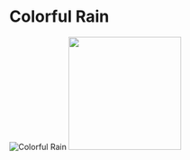 # Colorful Rain
![Colorful Rain](https://media4.giphy.com/media/OsBJQIYDfRSEO1dyms/giphy.gif)
<img src="https://media4.giphy.com/media/OsBJQIYDfRSEO1dyms/giphy.gif" width="200" height="200" />

